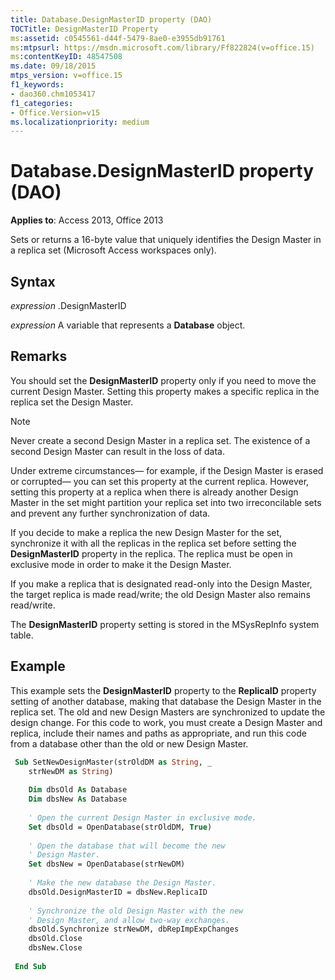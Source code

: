 ```yaml
---
title: Database.DesignMasterID property (DAO)
TOCTitle: DesignMasterID Property
ms:assetid: c0545561-d44f-5479-8ae0-e3955db91761
ms:mtpsurl: https://msdn.microsoft.com/library/Ff822824(v=office.15)
ms:contentKeyID: 48547508
ms.date: 09/18/2015
mtps_version: v=office.15
f1_keywords:
- dao360.chm1053417
f1_categories:
- Office.Version=v15
ms.localizationpriority: medium
---
```


# Database.DesignMasterID property (DAO)

**Applies to**: Access 2013, Office 2013

Sets or returns a 16-byte value that uniquely identifies the Design Master in a replica set (Microsoft Access workspaces only).

## Syntax

*expression* .DesignMasterID

*expression* A variable that represents a **Database** object.

## Remarks

You should set the **DesignMasterID** property only if you need to move the current Design Master. Setting this property makes a specific replica in the replica set the Design Master.

> [!NOTE]
> Never create a second Design Master in a replica set. The existence of a second Design Master can result in the loss of data.

Under extreme circumstances— for example, if the Design Master is erased or corrupted— you can set this property at the current replica. However, setting this property at a replica when there is already another Design Master in the set might partition your replica set into two irreconcilable sets and prevent any further synchronization of data.

If you decide to make a replica the new Design Master for the set, synchronize it with all the replicas in the replica set before setting the **DesignMasterID** property in the replica. The replica must be open in exclusive mode in order to make it the Design Master.

If you make a replica that is designated read-only into the Design Master, the target replica is made read/write; the old Design Master also remains read/write.

The **DesignMasterID** property setting is stored in the MSysRepInfo system table.

## Example

This example sets the **DesignMasterID** property to the **ReplicaID** property setting of another database, making that database the Design Master in the replica set. The old and new Design Masters are synchronized to update the design change. For this code to work, you must create a Design Master and replica, include their names and paths as appropriate, and run this code from a database other than the old or new Design Master.

```vb 
 Sub SetNewDesignMaster(strOldDM as String, _ 
    strNewDM as String) 
    
    Dim dbsOld As Database 
    Dim dbsNew As Database 
    
    ' Open the current Design Master in exclusive mode. 
    Set dbsOld = OpenDatabase(strOldDM, True) 
    
    ' Open the database that will become the new 
    ' Design Master. 
    Set dbsNew = OpenDatabase(strNewDM) 
    
    ' Make the new database the Design Master. 
    dbsOld.DesignMasterID = dbsNew.ReplicaID 
    
    ' Synchronize the old Design Master with the new 
    ' Design Master, and allow two-way exchanges. 
    dbsOld.Synchronize strNewDM, dbRepImpExpChanges 
    dbsOld.Close 
    dbsNew.Close 
 
 End Sub 
 
```


